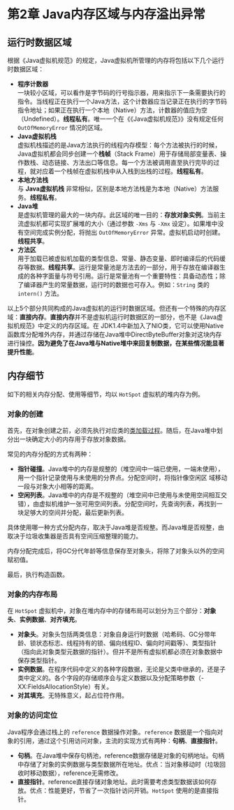 # 第2章 Java内存区域与内存溢出异常

## 运行时数据区域
根据《Java虚拟机规范》的规定，Java虚拟机所管理的内存将包括以下几个运行时数据区域：
- **程序计数器**  
  一块较小区域，可以看作是字节码的行号指示器，用来指示下一条需要执行的指令。当线程正在执行一个Java方法，这个计数器应当记录正在执行的字节码指令地址；如果正在执行一个本地（Native）方法，计数器的值应为空（Undefined）。**线程私有**。唯一一个在《《Java虚拟机规范》》没有规定任何 `OutOfMemoryError` 情况的区域。
- **Java虚拟机栈**  
  虚拟机栈描述的是Java方法执行的线程内存模型：每个方法被执行的时候，Java虚拟机都会同步创建一个**栈帧**（Stack Frame）用于存储局部变量表、操作数栈、动态链接、方法出口等信息。每一个方法被调用直至执行完毕的过程，就对应着一个栈帧在虚拟机栈中从入栈到出栈的过程。**线程私有**。
- **本地方法栈**  
  与 **Java虚拟机栈** 非常相似，区别是本地方法栈是为本地（Native）方法服务。**线程私有**。
- **Java堆**  
  是虚拟机管理的最大的一块内存。此区域的唯一目的：**存放对象实例**。当前主流虚拟机都可实现扩展堆的大小（通过参数 `-Xms` 与 `-Xmx` 设定）。如果堆中没有空间完成实例分配，将抛出 `OutOfMemoryError` 异常。虚拟机启动时创建。**线程共享**。
- **方法区**  
  用于加载已被虚拟机加载的类型信息、常量、静态变量、即时编译后的代码缓存等数据。**线程共享**。运行是常量池是方法去的一部分，用于存放在编译器生成的各种字面量与符号引用。运行是常量池有一个重要特性：具备动态性；除了编译器产生的常量数据，运行时的数据也可存入。例如：`String` 类的 `intern()` 方法。

以上5个部分共同构成的Java虚拟机的运行时数据区域。但还有一个特殊的内存区域：**直接内存**。**直接内存**并不是虚拟机运行时数据区的一部分，也不是《Java虚拟机规范》中定义的内存区域。在 JDK1.4中新加入了NIO类，它可以使用Native函数库分配堆外内存，并通过存储在Java堆中DirectByteBuffer对象对这块内存进行操控。**因为避免了在Java堆与Native堆中来回复制数据，在某些情况能显著提升性能**。

## 内存细节
如下的相关内存分配、使用等细节，均以 `HotSpot` 虚拟机的堆内存为例。

### 对象的创建
首先，在对象创建之前，必须先执行对应类的[类加载过程](/know_jvm/part-3/unit-07)。随后，在Java堆中划分出一块确定大小的内存用于存放对象数据。  

常见的内存分配的方式有两种：
- **指针碰撞**。Java堆中的内存是规整的（堆空间中一端已使用，一端未使用），用一个指针记录使用与未使用的分界点。分配空间时，将指针像空闲区 域移动一段与对象大小相等的距离。
- **空闲列表**。Java堆中的内存是不规整的（堆空间中已使用与未使用空间相互交错），由虚拟机维护一张可用空间列表。分配空间时，先查询列表，再找到一块足够大的空间并分配，最后更新列表。

具体使用哪一种方式分配内存，取决于Java堆是否规整。而Java堆是否规整，由取决于垃圾收集器是否具有空间压缩整理的能力。

内存分配完成后，将GC分代年龄等信息保存至对象头，将除了对象头以外的空间赋初值。

最后，执行构造函数。

### 对象的内存布局
在 `HotSpot` 虚拟机中，对象在堆内存中的存储布局可以划分为三个部分：**对象头**、**实例数据**、**对齐填充**。

- **对象头**。对象头包括两类信息：对象自身运行时数据（哈希码、GC分带年龄、锁状态标志、线程持有的锁、偏向线程ID、偏向时间戳等）、类型指针（指向此对象类型元数据的指针）。但并不是所有虚拟机都必须在对象数据中保存类型指针。
- **实例数据**。在程序代码中定义的各种字段数据，无论是父类中继承的，还是子类中定义的。各个字段的存储顺序会与定义数据以及分配策略参数（-XX:FieldsAllocationStyle）有关。
- **对其填充**。无特殊意义，起占位符作用。

### 对象的访问定位
Java程序会通过栈上的 `reference` 数据操作对象。`reference` 数据是一个指向对象的引用，通过这个引用访问对象，主流的实现方式有两种：**句柄**、**直接指针**。
- **句柄**。在Java堆中保存句柄池，reference数据存储是对象的句柄地址。句柄中存储了对象的实例数据与类型数据所在地址。优点：当对象移动时（垃圾回收时移动数据），reference无需修改。
- **直接指针**。reference直接存储对象地址。此时需要考虑类型数据该如何存放。优点：性能更好，节省了一次指针访问开销。`HotSpot` 使用的是直接指针。